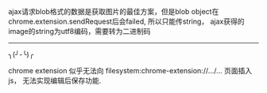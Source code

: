 ajax请求blob格式的数据是获取图片的最佳方案，但是blob object在chrome.extension.sendRequest后会failed, 所以只能传string， ajax获得的image的string为utf8编码，需要转为二进制码


---------------------------------
╮(╯-╰)╭  


chrome extension 似乎无法向 filesystem:chrome-extension://.../... 页面插入js， 无法实现编辑后保存功能.
